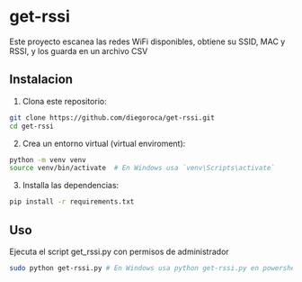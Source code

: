 # get-rssi

Este proyecto escanea las redes WiFi disponibles, obtiene su SSID, MAC y RSSI, y los guarda en un archivo CSV

## Instalacion

1. Clona este repositorio:

```bash
git clone https://github.com/diegoroca/get-rssi.git
cd get-rssi
```

2. Crea un entorno virtual (virtual enviroment):

```bash
python -m venv venv
source venv/bin/activate  # En Windows usa `venv\Scripts\activate`
```

3. Installa las dependencias:

```bash
pip install -r requirements.txt
```

## Uso

Ejecuta el script get_rssi.py con permisos de administrador

```bash
sudo python get-rssi.py # En Windows usa python get-rssi.py en powershell o cmd abierto como administrador
```
